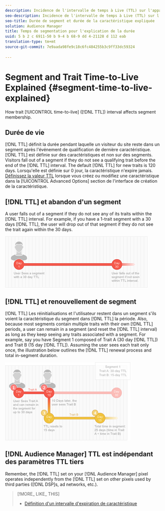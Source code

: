 ```yaml
---
description: Incidence de l'intervalle de temps à Live (TTL) sur l'appartenance au segment.
seo-description: Incidence de l'intervalle de temps à Live (TTL) sur l'appartenance au segment.
seo-title: Durée de segment et durée de la caractéristique expliquée
solution: Audience Manager
title: Temps de segmentation pour l'explication de la durée
uuid: 5 b 2 c 6911-50 b 9-4 b 68-9 dd 4-21128 d 112 eab
translation-type: tm+mt
source-git-commit: 7e9aada98fe9c18c6fc484255b3c9ff33dc59324

---
```



# Segment and Trait Time-to-Live Explained {#segment-time-to-live-explained}

How trait [!UICONTROL time-to-live] ([!DNL TTL]) interval affects segment membership.

<!-- segment-ttl-explained.xml -->

## Durée de vie

[!DNL TTL] définit la durée pendant laquelle un visiteur du site reste dans un segment après l'événement de qualification de dernière caractéristique. [!DNL TTL] est définie sur des caractéristiques et non sur des segments. Visitors fall out of a segment if they do not see a qualifying trait before the end of the [!DNL TTL] interval. The default [!DNL TTL] for new traits is 120 days. Lorsqu'elle est définie sur 0 jour, la caractéristique n'expire jamais. [Définissez la valeur TTL](../../features/traits/create-onboarded-rule-based-traits.md#set-expiration-interval) lorsque vous créez ou modifiez une caractéristique dans la [!UICONTROL Advanced Options] section de l'interface de création de la caractéristique.

## [!DNL TTL] et abandon d'un segment

A user falls out of a segment if they do not see any of its traits within the [!DNL TTL] interval. For example, if you have a 1-trait segment with a 30 days [!DNL TTL], the user will drop out of that segment if they do not see the trait again within the 30 days.

![](assets/ttl_1.png)

## [!DNL TTL] et renouvellement de segment

[!DNL TTL] Les réinitialisations et l'utilisateur restent dans un segment s'ils voient la caractéristique du segment dans [!DNL TTL] la période. Also, because most segments contain multiple traits with their own [!DNL TTL] periods, a user can remain in a segment (and reset the [!DNL TTL] interval) as long as they keep seeing any traits associated with a segment. For example, say you have Segment 1 composed of Trait A (30 day [!DNL TTL]) and Trait B (15 day [!DNL TTL]). Assuming the user sees each trait only once, the illustration below outlines the [!DNL TTL] renewal process and total in-segment duration.

![](assets/ttl_2.png)

## [!DNL Audience Manager] TTL est indépendant des paramètres TTL tiers

Remember, the [!DNL TTL] set on your [!DNL Audience Manager] pixel operates independently from the [!DNL TTL] set on other pixels used by third parties ([!DNL DSP]s, ad networks, etc.).

>[!MORE_ LIKE_ THIS]
>
>* [Définition d'un intervalle d'expiration de caractéristique](../../features/traits/create-onboarded-rule-based-traits.md#set-expiration-interval)

